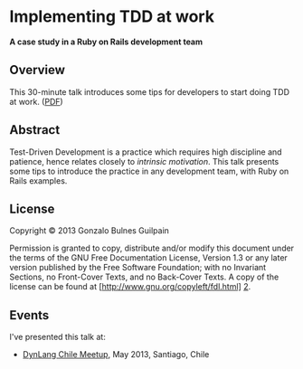Implementing TDD at work
========================

**A case study in a Ruby on Rails development team**

## Overview

This 30-minute talk introduces some tips for developers to start doing TDD at work. ([PDF](https://github.com/gonzalo-bulnes/implementing-tdd-at-work/raw/master/ITDDAW.pdf))

## Abstract

Test-Driven Development is a practice which requires high discipline and patience, hence relates closely to _intrinsic motivation_. This talk presents some tips to introduce the practice in any development team, with Ruby on Rails examples.

## License

Copyright &copy; 2013 Gonzalo Bulnes Guilpain

Permission is granted to copy, distribute and/or modify this document under the terms
of the GNU Free Documentation License, Version 1.3 or any later version published by
the Free Software Foundation; with no Invariant Sections, no Front-Cover Texts, and
no Back-Cover Texts. A copy of the license can be found at
[http://www.gnu.org/copyleft/fdl.html] [2].

  [2]: http://www.gnu.org/copyleft/fdl.html

## Events

I've presented this talk at:

- [DynLang Chile Meetup][dynlang-chile-meetup], May 2013, Santiago, Chile

  [dynlang-chile-meetup]: http://www.meetup.com/dynlangchile
